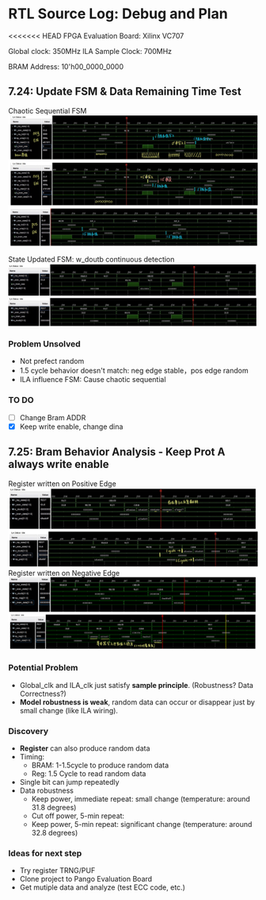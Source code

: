 # RTL Source Log: Debug and Plan

<<<<<<< HEAD
FPGA Evaluation Board: Xilinx VC707

Global clock: 350MHz
ILA Sample Clock: 700MHz

BRAM Address: 10'h00_0000_0000

## 7.24: Update FSM & Data Remaining Time Test

Chaotic Sequential FSM
![Chaotic Sequential FSM](../images/FSM_v1_Analysis.jpg)

State Updated FSM: w_doutb continuous detection
![State Updated FSM](../images/FSM_doutb_Detect.jpg)

### Problem Unsolved
- Not prefect random
- 1.5 cycle behavior doesn't match: neg edge stable，pos edge random
- ILA influence FSM: Cause chaotic sequential

### TO DO
- [ ] Change Bram ADDR
- [x] Keep write enable, change dina

## 7.25: Bram Behavior Analysis - Keep Prot A always write enable

Register written on Positive Edge
![wea_reg_pos](../images/write_enable_pos.jpg)
Register written on Negative Edge
![wea_reg_neg](../images/write_enable_neg.jpg)

### Potential Problem
- Global_clk and ILA_clk just satisfy **sample principle**. (Robustness? Data Correctness?)
- **Model robustness is weak**, random data can occur or disappear just by small change (like ILA wiring).

### Discovery
- **Register** can also produce random data
- Timing:
    - BRAM: 1-1.5cycle to produce random data
    - Reg: 1.5 Cycle to read random data
- Single bit can jump repeatedly
- Data robustness
    - Keep power, immediate repeat: small change (temperature: around 31.8 degrees)
    - Cut off power, 5-min repeat:
    - Keep power, 5-min repeat: significant change (temperature: around 32.8 degrees)

### Ideas for next step
- Try register TRNG/PUF
- Clone project to Pango Evaluation Board
- Get mutiple data and analyze (test ECC code, etc.)